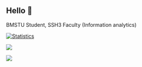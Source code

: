 ## Hello 👋
BMSTU Student, SSH3 Faculty (Information analytics)

[![Statistics](https://github-readme-stats.vercel.app/api?username=Kuba46)](https://github.com/Kuba46/github-readme-stats)

![](https://github-profile-summary-cards.vercel.app/api/cards/profile-details?username=Kuba46&theme=solarized_dark)

![](https://github-profile-summary-cards.vercel.app/api/cards/repos-per-language?username=Kuba46&theme=solarized_dark)

<!--
**Kuba46/Kuba46** is a ✨ _special_ ✨ repository because its `README.md` (this file) appears on your GitHub profile.

Here are some ideas to get you started:

- 🔭 I’m currently working on ...
- 🌱 I’m currently learning ...
- 👯 I’m looking to collaborate on ...
- 🤔 I’m looking for help with ...
- 💬 Ask me about ...
- 📫 How to reach me: ...
- 😄 Pronouns: ...
- ⚡ Fun fact: ...
-->
